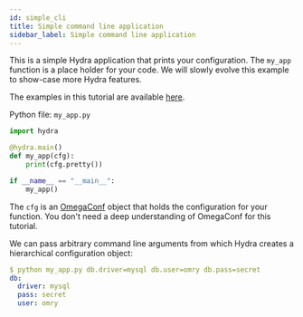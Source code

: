 ```yaml
---
id: simple_cli
title: Simple command line application
sidebar_label: Simple command line application
---
```


This is a simple Hydra application that prints your configuration.
The `my_app` function is a place holder 
for your code. We will slowly evolve this example to show-case more Hydra features.

The examples in this tutorial are available [here](https://github.com/facebookresearch/hydra/tree/master/examples).

Python file: `my_app.py`
```python
import hydra

@hydra.main()
def my_app(cfg):
    print(cfg.pretty())

if __name__ == "__main__":
    my_app()
```
The `cfg` is an <a class="external" href="https://omegaconf.readthedocs.io/en/latest/usage.html#access-and-manipulation" target="_blank">OmegaConf</a>
object that holds the configuration for your function.
You don't need a deep understanding of OmegaConf for this tutorial.

We can pass arbitrary command line arguments from which Hydra creates a hierarchical configuration object:
```yaml
$ python my_app.py db.driver=mysql db.user=omry db.pass=secret
db:
  driver: mysql
  pass: secret
  user: omry
```

